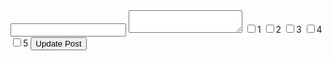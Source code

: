 <form action="/posts/1" method="post">
  <input name="post[title]" type="text" >
  <textarea name="post[body]"></textarea>
  <input type="checkbox" name="post[tag_ids]" value="1">1
  <input type="checkbox" name="post[tag_ids]" value="2">2
  <input type="checkbox" name="post[tag_ids]" value="3">3
  <input type="checkbox" name="post[tag_ids]" value="4">4
  <input type="checkbox" name="post[tag_ids]" value="5">5
  <input type="hidden" name="post[tag_ids]" value="">
  <input type="submit" value="Update Post" name="commit">
  <input type="hidden" name="id" value="1">
  <input type="hidden" name="authenticity_token" value="+8liMahjMiyA0WFF8ef8wzXu72+xXIKxlYzuI5UcTC4=">
  <input type="hidden" name="utf8" value="✓">
</form>
